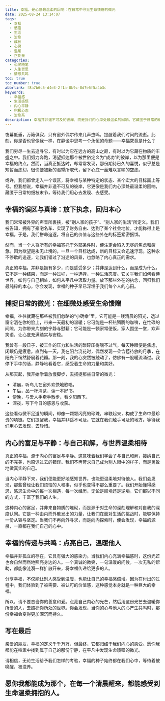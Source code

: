 ```yaml
---
title: 幸福，是心底最温柔的回响：在日常中寻觅生命馈赠的微光
date: 2025-08-24 13:14:07
tags:
  - 幸福
  - 感悟
  - 生活
  - 治愈
  - 成长
  - 心灵
  - 温暖
  - 正能量
categories:
  - 心灵随笔
  - 人生哲思
  - 情感共鸣
toc: true
toc_number: true
abbrlink: f8a7b6c5-d4e3-2f1a-0b9c-8d7e6f5a4b3c
keywords:
  - 幸福感
  - 生活感悟
  - 内心平静
  - 积极心态
  - 治愈系
description: 幸福并非遥不可及的彼岸，而是我们内心深处最温柔的回响。它藏匿于日常的细枝末节，等待我们用心去发现、去感受。这篇文章将带你一同探索幸福的真谛，学会如何在喧嚣中捕捉那些微小的、却足以温暖一生的光芒，让心灵在平静中找到真正的富足。
---
```


夜幕低垂，万籁俱寂，只有窗外偶尔传来几声虫鸣，提醒着我们时间的流逝。此刻，你是否也曾像我一样，在静谧中思考一个永恒的命题——幸福究竟是什么？

我们穷尽一生去追寻它，有时以为它在远方的高山之巅，有时以为它藏在物质的丰盛之中。我们努力奔跑，渴望抵达那个被世俗定义为“成功”的彼岸，以为那里便是幸福的终点。然而，当真正抵达时，却常常发现，那份期待已久的喜悦，似乎总是短暂而虚幻，很快便被新的渴望所取代，留下心底一丝难以言喻的空虚。

或许，我们都曾走入一个误区，将幸福与某种特定的状态、某个宏大的目标画上等号。但我想说，幸福并非遥不可及的彼岸，它更像是我们内心深处最温柔的回响，藏匿于日常的细枝末节，等待我们用心去发现、去感受。

## 幸福的误区与真谛：放下执念，回归本心

我们常常被外界的声音所裹挟，被“别人家的孩子”、“别人家的生活”所定义。我们被告知，拥有了豪宅名车、实现了财务自由、达到了某个社会地位，才能称得上是幸福。于是，我们拼命追逐，将自己的价值与这些外在的标签紧密捆绑。

然而，当一个人将所有的幸福寄托于外部条件时，便注定会陷入无尽的焦虑和疲惫。因为欲望是永无止境的，一旦一个目标达成，新的目标又会迅速浮现。这种永不停歇的追逐，让我们错过了沿途的风景，也忽略了内心真正的需求。

真正的幸福，并非是拥有多少，而是感受多少；并非是达到什么，而是成为什么。它不是一种结果，而是一种过程，一种选择，一种生活态度。它关乎我们如何看待世界，如何与自己相处，如何从平凡中汲取力量。放下那些外在的执念，回归我们最纯粹的本心，你会发现，幸福的种子早已深埋于我们每个人的心田。

## 捕捉日常的微光：在细微处感受生命馈赠

幸福，往往就藏在那些被我们忽略的“小确幸”里。它可能是一缕清晨的阳光，透过窗帘洒在你的脸上，带来一天最初的温暖；它可能是一杯热腾腾的咖啡，在忙碌的间隙，为你带来片刻的宁静与慰藉；它可能是一顿家常便饭，家人围坐一堂，欢声笑语，让心底充满踏实与安稳。

我曾有一段日子，被工作的压力和生活的琐碎压得喘不过气。每天睁眼便是焦虑，闭眼仍是疲惫。直到有一天，我在阳台浇花时，偶然发现一朵含苞待放的月季，在阳光下悄然舒展着花瓣。那一刻，我的心突然被触动了，仿佛有一股暖流涌过。我停下手中的活，静静地看着它，感受着生命的力量和美好。

从那天起，我开始学着放慢脚步，去捕捉那些日常的微光：
*   清晨，听鸟儿在窗外欢快地歌唱。
*   午后，品一杯清茶，读一本好书。
*   傍晚，与爱人手牵手散步，看夕阳西下。
*   深夜，写下今日的感恩与收获。

这些看似微不足道的瞬间，却像一颗颗闪亮的珍珠，串联起来，构成了生命中最珍贵的项链。它们提醒我，幸福并非遥不可及，它就在我们触手可及的地方，等待我们用心去发现，去珍惜。

## 内心的富足与平静：与自己和解，与世界温柔相待

真正的幸福，源于内心的富足与平静。这意味着我们学会了与自己和解，接纳自己的不完美，也原谅过去的错误。我们不再苛求自己成为别人眼中的样子，而是勇敢地做真实的自己。

当内心平静下来，我们便能更好地感知世界，也能更温柔地对待他人。我们会发现，那些曾经让我们烦恼的人和事，似乎也变得不那么重要了。我们开始懂得感恩，感恩生命中的每一次相遇，每一次经历，无论是顺境还是逆境，它们都以不同的方式，丰富了我们的人生。

这种内心的富足，并非来自物质的堆砌，而是源于对生命的深刻理解和对自我的深度认同。它是一种由内而外散发出的力量，让我们在面对生活的挑战时，能够保持一份从容与坚定。当我们不再向外寻求，而是向内探索时，便会发现，幸福的源泉，一直都在我们自己的心中。

## 幸福的传递与共鸣：点亮自己，温暖他人

幸福并非孤立的存在，它具有强大的感染力。当我们内心充满幸福感时，这份光芒也会自然而然地照亮身边的人。一个真诚的微笑，一句温暖的问候，一次无私的帮助，都能像涟漪一样扩散开来，将幸福传递给更多的人。

分享幸福，不仅能让别人感受到温暖，也能让自己的幸福感倍增。因为在付出的过程中，我们体验到了被需要、被认可的价值感，这种感觉本身就是一种巨大的幸福。

所以，请不要吝啬你的善意和爱。点亮自己内心的光芒，然后用这份光芒去温暖你所爱的人，去照亮你所处的世界。你会发现，当你的心与他人的心产生共鸣时，那份幸福会变得更加深沉而持久。

## 写在最后

亲爱的朋友，幸福的定义千千万万，但最终，它都归结于我们内心的感受。愿你我都能在喧嚣中找到属于自己的那份宁静，在平凡中发现生命馈赠的微光。

请相信，无论生活给予我们怎样的考验，幸福的种子始终都在我们心中，等待着被唤醒，被滋养。

愿你我都能成为那个，在每一个清晨醒来，都能感受到生命温柔拥抱的人。
---